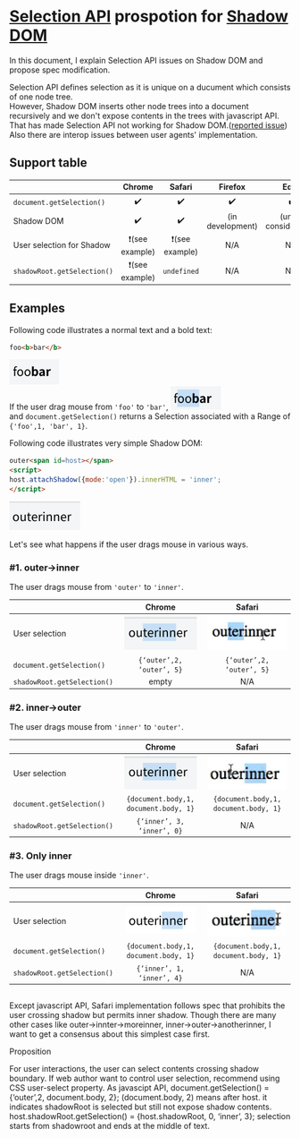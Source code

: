 # [Selection API](https://www.w3.org/TR/selection-api/) prospotion for [Shadow DOM](https://www.w3.org/TR/shadow-dom/)
In this document, I explain Selection API issues on Shadow DOM and propose spec modification.  

Selection API defines selection as it is unique on a ducument which consists of one node tree.  
However, Shadow DOM inserts other node trees into a document recursively and we don't expose contents in the trees with javascript API.  
That has made Selection API not working for Shadow DOM.([reported issue](https://github.com/w3c/webcomponents/issues/79))  
Also there are interop issues between user agents' implementation.  

## Support table
|                           |   Chrome  | Safari | Firefox | Edge |
|------------               |:---------:|:------:|:------:|:------:|
| ```document.getSelection()```   |    ✔️     |   ✔️   |✔️|✔️|
| Shadow DOM                |  ✔️       | ✔️     | (in development) | (under consideration) | 
| User selection for Shadow | ❗(see example) | ❗(see example)  | N/A| N/A |
| ```shadowRoot.getSelection()``` |  ❗(see example)      |  ```undefined```  | N/A| N/A |

## Examples
Following code illustrates a normal text and a bold text:
```html
foo<b>bar</b>
```
![image](resources/foobar.png)  
If the user drag mouse from ```'foo'``` to ```'bar'```,
![image](resources/foobar-select.png)  
and ```document.getSelection()``` returns a Selection associated with a Range of ```{'foo',1, 'bar', 1}```.  

Following code illustrates very simple Shadow DOM:
```html
outer<span id=host></span>
<script>
host.attachShadow({mode:'open'}).innerHTML = 'inner';
</script>
```
![image](resources/shadow.png)  

Let's see what happens if the user drags mouse in various ways.

### #1. outer->inner  
The user drags mouse from ```'outer'``` to ```'inner'```.  

|                           |   Chrome  | Safari |
|------------               |:---------:|:------:|
| User selection            |  ![image](resources/outerinner-chrome.png) | ![image](resources/outerinner-safari.png)   |
| ```document.getSelection()``` |  ```{‘outer’,2, ‘outer’, 5}```      |  ```{‘outer’,2, ‘outer’, 5}```  |
| ```shadowRoot.getSelection()``` |  empty     |  N/A  |

### #2. inner->outer  
The user drags mouse from ```'inner'``` to ```'outer'```.  

|                           |   Chrome  | Safari |
|------------               |:---------:|:------:|
| User selection            |  ![image](resources/outerinner-chrome.png) | ![image](resources/innerouter-safari.png)   |
| ```document.getSelection()``` |  ```{document.body,1, document.body, 1}```      |  ```{document.body,1, document.body, 1}```  |
| ```shadowRoot.getSelection()``` |  ```{‘inner’, 3, ‘inner’, 0}```     |  N/A  |

### #3. Only inner  
The user drags mouse inside ```'inner'```.  

|                           |   Chrome  | Safari |
|------------               |:---------:|:------:|
| User selection            |  ![image](resources/inner-chrome.png) | ![image](resources/inner-safari.png)   |
| ```document.getSelection()``` |  ```{document.body,1, document.body, 1}```      |  ```{document.body,1, document.body, 1}```  |
| ```shadowRoot.getSelection()``` |  ```{‘inner’, 1, ‘inner’, 4}```     |  N/A  |

## 

Except javascript API, Safari implementation follows spec that prohibits the user crossing shadow but permits inner shadow.
Though there are many other cases like outer->innter->moreinner, inner->outer->anotherinner, I want to get a consensus about this simplest case first. 


Proposition

For user interactions, the user can select contents crossing shadow boundary.
If web author want to control user selection, recommend using CSS user-select property.
As javascipt API,
document.getSelection() = {‘outer’,2, document.body, 2};
                (document.body, 2) means after host.
it indicates shadowRoot is selected but still not expose shadow contents.
host.shadowRoot.getSelection() = {host.shadowRoot, 0, ‘inner’, 3};
selection starts from shadowroot and ends at the middle of text.
